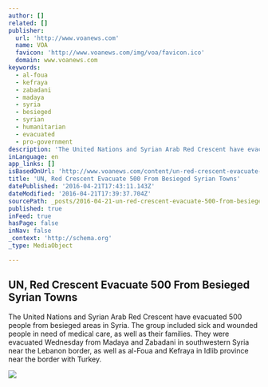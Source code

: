 ```yaml
---
author: []
related: []
publisher:
  url: 'http://www.voanews.com'
  name: VOA
  favicon: 'http://www.voanews.com/img/voa/favicon.ico'
  domain: www.voanews.com
keywords:
  - al-foua
  - kefraya
  - zabadani
  - madaya
  - syria
  - besieged
  - syrian
  - humanitarian
  - evacuated
  - pro-government
description: 'The United Nations and Syrian Arab Red Crescent have evacuated 500 people from besieged areas in Syria. The group included sick and wounded people in need of medical care, as well as their families. They were evacuated Wednesday from Madaya and Zabadani in southwestern Syria near the Lebanon border, as well as al-Foua and Kefraya in Idlib province near the border with Turkey.'
inLanguage: en
app_links: []
isBasedOnUrl: 'http://www.voanews.com/content/un-red-crescent-evacuate-500-from-besieged-syrian-towns/3295199.html'
title: 'UN, Red Crescent Evacuate 500 From Besieged Syrian Towns'
datePublished: '2016-04-21T17:43:11.143Z'
dateModified: '2016-04-21T17:39:37.704Z'
sourcePath: _posts/2016-04-21-un-red-crescent-evacuate-500-from-besieged-syrian-towns.md
published: true
inFeed: true
hasPage: false
inNav: false
_context: 'http://schema.org'
_type: MediaObject

---
```

<article style=""><h1>UN, Red Crescent Evacuate 500 From Besieged Syrian Towns</h1><p>The United Nations and Syrian Arab Red Crescent have evacuated 500 people from besieged areas in Syria. The group included sick and wounded people in need of medical care, as well as their families. They were evacuated Wednesday from Madaya and Zabadani in southwestern Syria near the Lebanon border, as well as al-Foua and Kefraya in Idlib province near the border with Turkey.</p><img src="http://gdb.voanews.com/6378992A-D272-46C4-AE72-01411E102C23_cx0_cy11_cw0_mw1024_mh1024_s.jpg" /></article>